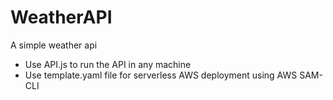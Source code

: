 # WeatherAPI
A simple weather api

* Use API.js to run the API in any machine
* Use template.yaml file for serverless AWS deployment using AWS SAM-CLI
